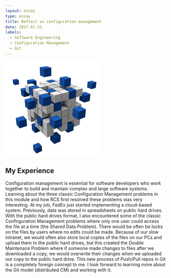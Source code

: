 ```yaml
---
layout: essay
type: essay
title: Reflect on configuration management
date: 2017-01-31
labels:
  - Software Engineering
  - Configuration Management
  - Git
---
```



<div class="ui small rounded images">
  <img class="ui image" src="../images/cmTest.jpg">
</div>

## My Experience

Configuration management is essential for software developers who work together to build and maintain complex and large software systems.  Learning about the three classic Configuration Management problems in this module and how RCS first resolved these problems was very interesting.  At my job, FedEx just started implementing a cloud-based system.  Previously, data was stored in spreadsheets on public hard drives.  With the public hard drives format, I also encountered some of the classic Confirguration Management problems where only one user could access the file at a time (the Shared Data Problem).  There would be often be locks on the files by users where no edits could be made.  Because of our slow intranet, we would often also store local copies of the files on our PCs and upload them to the public hard drives, but this created the Double Maintenace Problem where if someone made changes to files after we downloaded a copy, we would overwrite their changes when we uploaded our copy to the public hard drive.  This new process of Push/Pull repos in Git is a completely foreign concept to me.  I look forward to learning more about the Git model (distributed CM) and working with it.